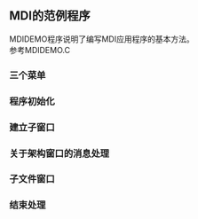 ## MDI的范例程序
MDIDEMO程序说明了编写MDI应用程序的基本方法。  
参考MDIDEMO.C
### 三个菜单
### 程序初始化
### 建立子窗口
### 关于架构窗口的消息处理
### 子文件窗口
### 结束处理